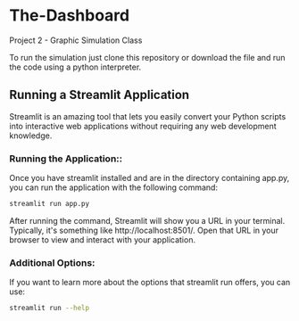 # The-Dashboard
Project 2 - Graphic Simulation Class


To run the simulation just clone this repository or download the file and run the code using a python interpreter.

## Running a Streamlit Application

Streamlit is an amazing tool that lets you easily convert your Python scripts into interactive web applications without requiring any web development knowledge.

### Running the Application::

Once you have streamlit installed and are in the directory containing app.py, you can run the application with the following command:

```bash
streamlit run app.py
```

After running the command, Streamlit will show you a URL in your terminal. Typically, it's something like http://localhost:8501/. Open that URL in your browser to view and interact with your application.

### Additional Options:

If you want to learn more about the options that streamlit run offers, you can use:

```bash
streamlit run --help
```